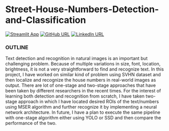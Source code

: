 # Street-House-Numbers-Detection-and-Classification

[![Streamlit App](https://static.streamlit.io/badges/streamlit_badge_black_white.svg)](https://share.streamlit.io/neha8092/Street-House-Numbers-Detection-and-Classification/app.py/) [![GitHub URL](https://img.shields.io/badge/author-Neha%20Gupta-brightgreen)](https://github.com/neha8092)
[![LinkedIn URL](https://img.shields.io/badge/-Neha%20Gupta-blue?style=flat&logo=linkedin)](https://www.linkedin.com/in/neha-gupta-96096562/)


### OUTLINE
Text detection and recognition in natural images is an important but challenging problem. Because of multiple variations in size, font, location, brightness, it is not a very straightforward to find and recognize text. In this project, I have worked on similar kind of problem using SVHN dataset and then localize and recognize the house numbers in real-world images as output. 
There are lot of one-stage and two-stage approaches that have been taken by different researchers in the recent times. For the interest of learning both detection and recognition from scratch, I have taken two-stage approach in which I have located desired ROIs of the text/numbers using MSER algorithm and further recognize it by implementing a neural network architecture.
In future, I have a plan to execute the same pipeline with one-stage algorithm either using YOLO or SSD and then compare the performance of the two.


